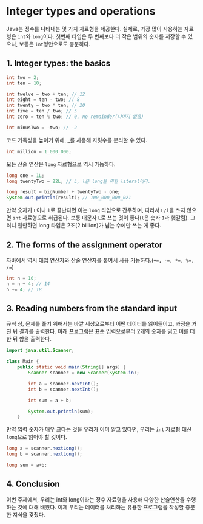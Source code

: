 # Integer types and operations

Java는 정수를 나타내는 몇 가지 자료형을 제공한다. 실제로, 가장 많이 사용하는 자료형은 `int`와 `long`이다. 첫번째 타입은 두 번째보다 더 작은 범위의 숫자를 저장할 수 있으나, 보통은 `int`형만으로도 충분하다.

## 1. Integer types: the basics

```java
int two = 2;
int ten = 10;

int twelve = two + ten; // 12
int eight = ten - two; // 8
int twenty = two * ten; // 20
int five = ten / two; // 5
int zero = ten % two; // 0, no remainder(나머지 없음)

int minusTwo = -two; // -2
```

코드 가독성을 높이기 위해, _를 사용해 자릿수를 분리할 수 있다.

```java
int million = 1_000_000;
```

모든 산술 연산은 `long` 자료형으로 역시 가능하다.

```java
long one = 1L;
long twentyTwo = 22L; // L, l은 long을 위한 literal이다.

long result = bigNumber + twentyTwo - one;
System.out.println(result); // 100_000_000_021
```

만약 숫자가 `L`이나 `l`로 끝난다면 이는 `long` 타입으로 간주하며, 따라서 `L/l`을 쓰지 않으면 `int` 자료형으로 취급된다. 보통 대문자 `L`로 쓰는 것이 좋다(`l`은 숫자 `1`과 헷갈림). 그러니 웬만하면 long 타입은 2조(2 billion)가 넘는 수에만 쓰는 게 좋다.

## 2. The forms of the assignment operator

자바에서 역시 대입 연산자와 산술 연산자를 붙여서 사용 가능하다.(`+=, -=, *=, %=, /=`)

```java
int n = 10;
n = n + 4; // 14
n += 4; // 18
```

## 3. Reading numbers from the standard input

규칙 상, 문제를 풀기 위해서는 바깥 세상으로부터 어떤 데이터를 읽어들이고, 과정을 거친 뒤 결과를 출력한다. 아래 프로그램은 표준 입력으로부터 2개의 숫자를 읽고 이를 더한 뒤 합을 출력한다.

```java
import java.util.Scanner;

class Main {
    public static void main(String[] args) {
        Scanner scanner = new Scanner(System.in);

        int a = scanner.nextInt();
        int b = scanner.nextInt();

        int sum = a + b;

        System.out.println(sum);
    }
```

만약 입력 숫자가 매우 크다는 것을 우리가 이미 알고 있다면, 우리는 `int` 자료형 대신 `long`으로 읽어야 할 것이다.

```java
long a = scanner.nextLong();
long b = scanner.nextLong();

long sum = a+b;
```

## 4. Conclusion

이번 주제에서, 우리는 int와 long이라는 정수 자료형을 사용해 다양한 산술연산을 수행하는 것에 대해 배웠다. 이제 우리는 데이터를 처리하는 유용한 프로그램을 작성할 충분한 지식을 갖췄다.